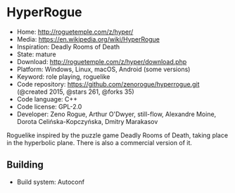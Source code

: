 # HyperRogue

- Home: http://roguetemple.com/z/hyper/
- Media: https://en.wikipedia.org/wiki/HyperRogue
- Inspiration: Deadly Rooms of Death
- State: mature
- Download: http://roguetemple.com/z/hyper/download.php
- Platform: Windows, Linux, macOS, Android (some versions)
- Keyword: role playing, roguelike
- Code repository: https://github.com/zenorogue/hyperrogue.git (@created 2015, @stars 261, @forks 35)
- Code language: C++
- Code license: GPL-2.0
- Developer: Zeno Rogue, Arthur O'Dwyer, still-flow, Alexandre Moine, Dorota Celińska-Kopczyńska, Dmitry Marakasov

Roguelike inspired by the puzzle game Deadly Rooms of Death, taking place in the hyperbolic plane.
There is also a commercial version of it.

## Building

- Build system: Autoconf
